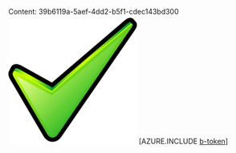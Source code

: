 Content: 39b6119a-5aef-4dd2-b5f1-cdec143bd300![image](e985e798-7ca6-4723-b220-6158a2ebff70.png)
[AZURE.INCLUDE [b-token](db1c888e-2005-4b6c-b371-59f26a054ce2.md)]
